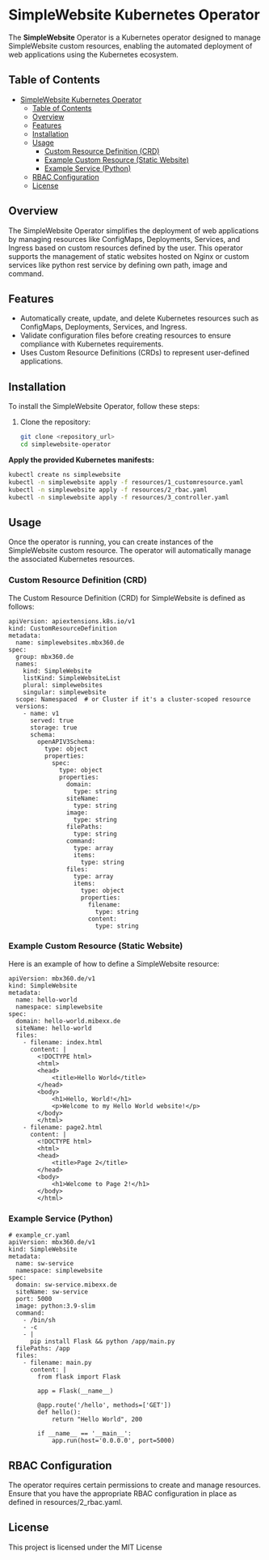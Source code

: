 # SimpleWebsite Kubernetes Operator

The **SimpleWebsite** Operator is a Kubernetes operator designed to manage SimpleWebsite custom resources, enabling the automated deployment of web applications using the Kubernetes ecosystem.

## Table of Contents

- [SimpleWebsite Kubernetes Operator](#simplewebsite-kubernetes-operator)
  - [Table of Contents](#table-of-contents)
  - [Overview](#overview)
  - [Features](#features)
  - [Installation](#installation)
  - [Usage](#usage)
    - [Custom Resource Definition (CRD)](#custom-resource-definition-crd)
    - [Example Custom Resource (Static Website)](#example-custom-resource-static-website)
    - [Example Service (Python)](#example-service-python)
  - [RBAC Configuration](#rbac-configuration)
  - [License](#license)

## Overview

The SimpleWebsite Operator simplifies the deployment of web applications by managing resources like ConfigMaps, Deployments, Services, and Ingress based on custom resources defined by the user. This operator supports the management of static websites hosted on Nginx or custom services like python rest service by defining own path, image and command.

## Features

- Automatically create, update, and delete Kubernetes resources such as ConfigMaps, Deployments, Services, and Ingress.
- Validate configuration files before creating resources to ensure compliance with Kubernetes requirements.
- Uses Custom Resource Definitions (CRDs) to represent user-defined applications.

## Installation

To install the SimpleWebsite Operator, follow these steps:

1. Clone the repository:
   ```bash
   git clone <repository_url>
   cd simplewebsite-operator

__Apply the provided Kubernetes manifests:__

```bash
kubectl create ns simplewebsite
kubectl -n simplewebsite apply -f resources/1_customresource.yaml
kubectl -n simplewebsite apply -f resources/2_rbac.yaml
kubectl -n simplewebsite apply -f resources/3_controller.yaml
```


## Usage
Once the operator is running, you can create instances of the SimpleWebsite custom resource. The operator will automatically manage the associated Kubernetes resources.

### Custom Resource Definition (CRD)
The Custom Resource Definition (CRD) for SimpleWebsite is defined as follows:

```
apiVersion: apiextensions.k8s.io/v1
kind: CustomResourceDefinition
metadata:
  name: simplewebsites.mbx360.de
spec:
  group: mbx360.de
  names:
    kind: SimpleWebsite
    listKind: SimpleWebsiteList
    plural: simplewebsites
    singular: simplewebsite
  scope: Namespaced  # or Cluster if it's a cluster-scoped resource
  versions:
    - name: v1
      served: true
      storage: true
      schema:
        openAPIV3Schema:
          type: object
          properties:
            spec:
              type: object
              properties:
                domain:
                  type: string
                siteName:
                  type: string
                image:
                  type: string
                filePaths:
                  type: string
                command:
                  type: array
                  items:
                    type: string
                files:
                  type: array
                  items:
                    type: object
                    properties:
                      filename:
                        type: string
                      content:
                        type: string
```

### Example Custom Resource (Static Website)

Here is an example of how to define a SimpleWebsite resource:

```
apiVersion: mbx360.de/v1
kind: SimpleWebsite
metadata:
  name: hello-world
  namespace: simplewebsite
spec:
  domain: hello-world.mibexx.de
  siteName: hello-world
  files:
    - filename: index.html
      content: |
        <!DOCTYPE html>
        <html>
        <head>
            <title>Hello World</title>
        </head>
        <body>
            <h1>Hello, World!</h1>
            <p>Welcome to my Hello World website!</p>
        </body>
        </html>
    - filename: page2.html
      content: |
        <!DOCTYPE html>
        <html>
        <head>
            <title>Page 2</title>
        </head>
        <body>
            <h1>Welcome to Page 2!</h1>
        </body>
        </html>
```

### Example Service (Python)

```
# example_cr.yaml
apiVersion: mbx360.de/v1
kind: SimpleWebsite
metadata:
  name: sw-service
  namespace: simplewebsite
spec:
  domain: sw-service.mibexx.de
  siteName: sw-service
  port: 5000
  image: python:3.9-slim
  command:                  
    - /bin/sh
    - -c
    - |
      pip install Flask && python /app/main.py
  filePaths: /app
  files:
    - filename: main.py
      content: |
        from flask import Flask

        app = Flask(__name__)

        @app.route('/hello', methods=['GET'])
        def hello():
            return "Hello World", 200

        if __name__ == '__main__':
            app.run(host='0.0.0.0', port=5000)
```


## RBAC Configuration
The operator requires certain permissions to create and manage resources. Ensure that you have the appropriate RBAC configuration in place as defined in resources/2_rbac.yaml.

## License
This project is licensed under the MIT License